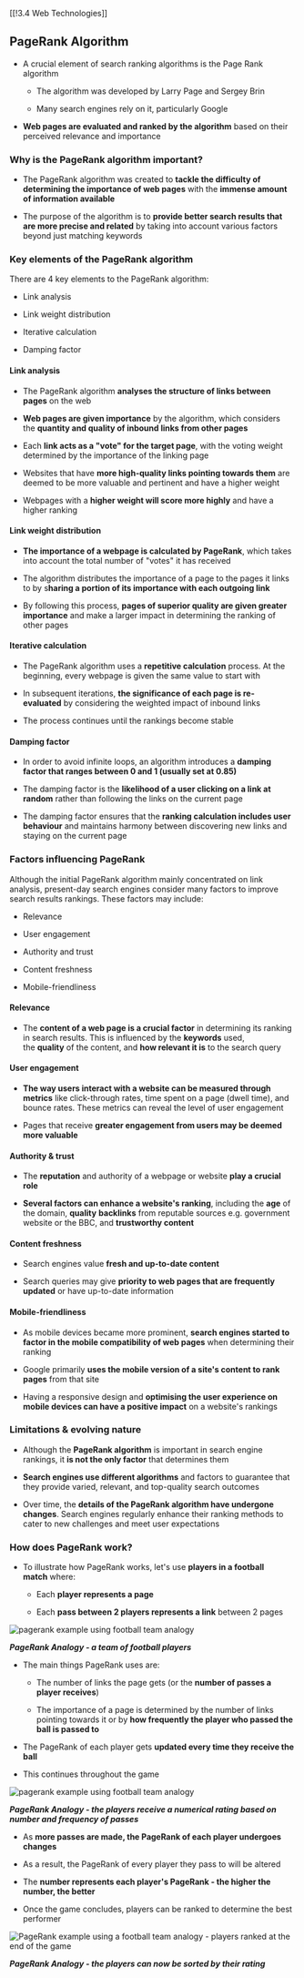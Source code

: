 [[!3.4 Web Technologies]]

## PageRank Algorithm

- A crucial element of search ranking algorithms is the Page Rank algorithm
    
    - The algorithm was developed by Larry Page and Sergey Brin
        
    - Many search engines rely on it, particularly Google
        
- **Web pages are evaluated and ranked by the algorithm** based on their perceived relevance and importance
    

### Why is the PageRank algorithm important?

- The PageRank algorithm was created to **tackle the difficulty of determining the importance of web pages** with the **immense amount of information available**
    
- The purpose of the algorithm is to **provide better search results that are more precise and related** by taking into account various factors beyond just matching keywords
    

### Key elements of the PageRank algorithm

There are 4 key elements to the PageRank algorithm:

- Link analysis
    
- Link weight distribution
    
- Iterative calculation
    
- Damping factor
    

#### Link analysis

- The PageRank algorithm **analyses the structure of links between pages** on the web
    
- **Web pages are given importance** by the algorithm, which considers the **quantity and quality of inbound links from other pages**
    
- Each **link acts as a "vote" for the target page**, with the voting weight determined by the importance of the linking page
    
- Websites that have **more high-quality links pointing towards them** are deemed to be more valuable and pertinent and have a higher weight
    
- Webpages with a **higher weight will score more highly** and have a higher ranking
    

#### Link weight distribution

- **The importance of a webpage is calculated by PageRank**, which takes into account the total number of "votes" it has received
    
- The algorithm distributes the importance of a page to the pages it links to by s**haring a portion of its importance with each outgoing link**
    
- By following this process, **pages of superior quality are given greater importance** and make a larger impact in determining the ranking of other pages
    

#### Iterative calculation

- The PageRank algorithm uses a **repetitive calculation** process. At the beginning, every webpage is given the same value to start with
    
- In subsequent iterations, **the significance of each page is re-evaluated** by considering the weighted impact of inbound links
    
- The process continues until the rankings become stable
    

#### Damping factor

- In order to avoid infinite loops, an algorithm introduces a **damping factor that ranges between 0 and 1 (usually set at 0.85)**
    
- The damping factor is the **likelihood of a user clicking on a link at random** rather than following the links on the current page
    
- The damping factor ensures that the **ranking calculation includes user behaviour** and maintains harmony between discovering new links and staying on the current page
    

### Factors influencing PageRank

Although the initial PageRank algorithm mainly concentrated on link analysis, present-day search engines consider many factors to improve search results rankings. These factors may include:

- Relevance
    
- User engagement
    
- Authority and trust
    
- Content freshness
    
- Mobile-friendliness
    

#### Relevance

- The **content of a web page is a crucial factor** in determining its ranking in search results. This is influenced by the **keywords** used, the **quality** of the content, and **how relevant it is** to the search query
    

#### User engagement

- **The way users interact with a website can be measured through metrics** like click-through rates, time spent on a page (dwell time), and bounce rates. These metrics can reveal the level of user engagement
    
- Pages that receive **greater engagement from users may be deemed more valuable**
    

#### Authority & trust

- The **reputation** and authority of a webpage or website **play a crucial role**
    
- **Several factors can enhance a website's ranking**, including the **age** of the domain, **quality** **backlinks** from reputable sources e.g. government website or the BBC, and **trustworthy content** 
    

#### Content freshness

- Search engines value **fresh and up-to-date content**
    
- Search queries may give **priority to web pages that are frequently updated** or have up-to-date information
    

#### Mobile-friendliness

- As mobile devices became more prominent, **search engines started to factor in the mobile compatibility of web pages** when determining their ranking
    
- Google primarily **uses the mobile version of a site's content to rank pages** from that site
    
- Having a responsive design and **optimising the user experience on mobile devices can have a positive impact** on a website's rankings
    

### Limitations & evolving nature

- Although the **PageRank algorithm** is important in search engine rankings, it **is not the only factor** that determines them
    
- **Search engines use different algorithms** and factors to guarantee that they provide varied, relevant, and top-quality search outcomes
    
- Over time, the **details of the PageRank algorithm have undergone changes**. Search engines regularly enhance their ranking methods to cater to new challenges and meet user expectations
    

### How does PageRank work?

- To illustrate how PageRank works, let's use **players in a football match** where:
    
    - Each **player represents a page**
        
    - Each **pass between 2 players represents a link** between 2 pages
        

![pagerank example using football team analogy](https://cdn.savemyexams.com/cdn-cgi/image/f=auto,width=3840/https://cdn.savemyexams.com/uploads/2023/08/pagerank-example-football-team-computer-science-revision-notes-alevel.png)

_**PageRank Analogy - a team of football players**_

- The main things PageRank uses are:
    
    - The number of links the page gets (or the **number of passes a player receives**)
        
    - The importance of a page is determined by the number of links pointing towards it or by **how frequently the player who passed the ball is passed to**
        
- The PageRank of each player gets **updated every time they receive the ball**
    
- This continues throughout the game
    

![pagerank example using football team analogy](https://cdn.savemyexams.com/cdn-cgi/image/f=auto,width=3840/https://cdn.savemyexams.com/uploads/2023/08/pagerank-example-football-team-computer-science-revision-notes-alevel-2.png)

_**PageRank Analogy - the players receive a numerical rating based on number and frequency of passes**_

- As **more passes are made, the PageRank of each player undergoes changes**
    
- As a result, the PageRank of every player they pass to will be altered
    
- The **number represents each player's PageRank - the higher the number, the better**
    
- Once the game concludes, players can be ranked to determine the best performer
    

![PageRank example using a football team analogy - players ranked at the end of the game](https://cdn.savemyexams.com/cdn-cgi/image/f=auto,width=3840/https://cdn.savemyexams.com/uploads/2023/08/pagerank-example-football-team-computer-science-revision-notes-alevel-3.png)

_**PageRank Analogy - the players can now be sorted by their rating**_